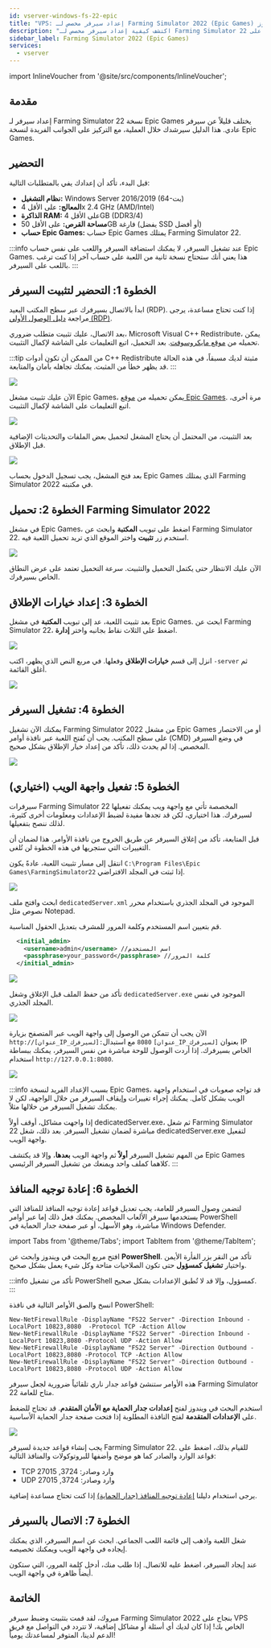 ```yaml
---
id: vserver-windows-fs-22-epic
title: "VPS: إعداد سيرفر مخصص لـ Farming Simulator 2022 (Epic Games) على ويندوز"
description: "اكتشف كيفية إعداد سيرفر مخصص لـ Farming Simulator 22 على Epic Games لتحسين تجربة اللعب والاستضافة → تعلّم المزيد الآن"
sidebar_label: Farming Simulator 2022 (Epic Games)
services:
  - vserver
---
```


import InlineVoucher from '@site/src/components/InlineVoucher';

## مقدمة
إعداد سيرفر لـ Farming Simulator 22 نسخة Epic Games يختلف قليلاً عن سيرفر عادي. هذا الدليل سيرشدك خلال العملية، مع التركيز على الجوانب الفريدة لنسخة Epic Games.
<InlineVoucher />

## التحضير

قبل البدء، تأكد أن إعدادك يفي بالمتطلبات التالية:
- **نظام التشغيل:** Windows Server 2016/2019 (64-بت)
- **المعالج:** على الأقل 4x 2.4 GHz (AMD/Intel)
- **الذاكرة RAM:** على الأقل 4GB (DDR3/4)
- **مساحة القرص:** على الأقل 50GB فارغة (يفضل SSD أو أفضل)
- **حساب Epic Games:** حساب Epic Games يمتلك Farming Simulator 22.

:::info
عند تشغيل السيرفر، لا يمكنك استضافة السيرفر واللعب على نفس حساب Epic Games. هذا يعني أنك ستحتاج نسخة ثانية من اللعبة على حساب آخر إذا كنت ترغب باللعب على السيرفر.
:::

## الخطوة 1: التحضير لتثبيت السيرفر
ابدأ بالاتصال بسيرفرك عبر سطح المكتب البعيد (RDP). إذا كنت تحتاج مساعدة، يرجى مراجعة [دليل الوصول الأولي (RDP)](vserver-windows-userdp.md).

بعد الاتصال، عليك تثبيت متطلب ضروري، Microsoft Visual C++ Redistribute، يمكن تحميله من [موقع مايكروسوفت](https://learn.microsoft.com/en-US/cpp/windows/latest-supported-vc-redist?view=msvc-170). بعد التحميل، اتبع التعليمات على الشاشة لإكمال التثبيت.

:::tip
من الممكن أن تكون أدوات C++ Redistribute مثبتة لديك مسبقاً، في هذه الحالة قد يظهر خطأ من المثبت. يمكنك تجاهله بأمان والمتابعة.
:::

![](https://screensaver01.zap-hosting.com/index.php/s/9kjW9QdoWtwRAbW/preview.png)

الآن عليك تثبيت مشغل Epic Games، يمكن تحميله من [موقع Epic Games](https://store.epicgames.com/en-US/download). مرة أخرى، اتبع التعليمات على الشاشة لإكمال التثبيت.

![](https://screensaver01.zap-hosting.com/index.php/s/msGyRYr5cxoSti5/preview.png)

بعد التثبيت، من المحتمل أن يحتاج المشغل لتحميل بعض الملفات والتحديثات الإضافية قبل الإطلاق.

![](https://screensaver01.zap-hosting.com/index.php/s/Bzya5Tzj8sY7RY2/preview)

بعد فتح المشغل، يجب تسجيل الدخول بحساب Epic Games الذي يمتلك Farming Simulator 2022 في مكتبته.

## الخطوة 2: تحميل Farming Simulator 2022

في مشغل Epic Games، اضغط على تبويب **المكتبة** وابحث عن Farming Simulator 22. استخدم زر **تثبيت** واختر الموقع الذي تريد تحميل اللعبة فيه.

![](https://screensaver01.zap-hosting.com/index.php/s/s9SxMgLtQHtwTPQ/preview)

الآن عليك الانتظار حتى يكتمل التحميل والتثبيت. سرعة التحميل تعتمد على عرض النطاق الخاص بسيرفرك.

## الخطوة 3: إعداد خيارات الإطلاق

بعد تثبيت اللعبة، عد إلى تبويب **المكتبة** في مشغل Epic Games. ابحث عن Farming Simulator 22، اضغط على الثلاث نقاط بجانبه واختر **إدارة**.

![](https://screensaver01.zap-hosting.com/index.php/s/t63G5XzxwpaLje9/preview)

انزل إلى قسم **خيارات الإطلاق** وفعلها. في مربع النص الذي يظهر، اكتب `-server` ثم أغلق القائمة.

![](https://screensaver01.zap-hosting.com/index.php/s/HLAXkbdpanAFfbS/preview)

## الخطوة 4: تشغيل السيرفر

يمكنك الآن تشغيل Farming Simulator 2022 من مشغل Epic Games أو من الاختصار على سطح المكتب. يجب أن تُفتح اللعبة عبر نافذة أوامر (CMD) في وضع السيرفر المخصص. إذا لم يحدث ذلك، تأكد من إعداد خيار الإطلاق بشكل صحيح.

![](https://screensaver01.zap-hosting.com/index.php/s/Bf5LX72LWNwSFib/preview)

## الخطوة 5: تفعيل واجهة الويب (اختياري)

سيرفرات Farming Simulator 22 المخصصة تأتي مع واجهة ويب يمكنك تفعيلها لسيرفرك. هذا اختياري، لكن قد تجدها مفيدة لضبط الإعدادات ومعلومات أخرى كثيرة، لذلك ننصح بتفعيلها.

قبل المتابعة، تأكد من إغلاق السيرفر عن طريق الخروج من نافذة الأوامر. هذا لضمان أن التغييرات التي ستجريها في هذه الخطوة لن تُلغى.

انتقل إلى مسار تثبيت اللعبة، عادةً يكون `C:\Program Files\Epic Games\FarmingSimulator22` إذا ثبتت في المجلد الافتراضي.

![](https://screensaver01.zap-hosting.com/index.php/s/yoqHoDAFZFkP2Ps/preview)

ابحث وافتح ملف `dedicatedServer.xml` الموجود في المجلد الجذري باستخدام محرر نصوص مثل Notepad.

قم بتعيين اسم المستخدم وكلمة المرور للمشرف بتعديل الحقول المناسبة.
```xml
  <initial_admin>
    <username>admin</username> //اسم المستخدم
    <passphrase>your_password</passphrase> //كلمة المرور
  </initial_admin>
```

![](https://screensaver01.zap-hosting.com/index.php/s/gks4Pswpyc3Wcix/preview)

تأكد من حفظ الملف قبل الإغلاق وشغل `dedicatedServer.exe` الموجود في نفس المجلد الجذري.

![](https://screensaver01.zap-hosting.com/index.php/s/KjNeS5E8BLEgnnH/preview)

الآن يجب أن تتمكن من الوصول إلى واجهة الويب عبر المتصفح بزيارة `http://[عنوان_IP_لسيرفرك]:8080` مع استبدال `[عنوان_IP_لسيرفرك]` بعنوان IP الخاص بسيرفرك. إذا أردت الوصول للوحة مباشرة من نفس السيرفر، يمكنك ببساطة استخدام `http://127.0.0.1:8080`.

![](https://screensaver01.zap-hosting.com/index.php/s/n96fcAxyxBnfjyL/preview)

:::info
بسبب الإعداد الفريد لنسخة Epic Games، قد تواجه صعوبات في استخدام واجهة الويب بشكل كامل. يمكنك إجراء تغييرات وإيقاف السيرفر من خلال الواجهة، لكن لا يمكنك تشغيل السيرفر من خلالها مثلاً.

إذا واجهت مشاكل، أوقف أولاً dedicatedServer.exe، ثم شغل Farming Simulator 22 مباشرة لضمان تشغيل السيرفر. بعد ذلك، شغل dedicatedServer.exe لتفعيل واجهة الويب.

من المهم تشغيل السيرفر **أولاً** ثم واجهة الويب **بعدها**، وإلا قد يكتشف Epic Games كلاهما كملف واحد ويمنعك من تشغيل السيرفر الرئيسي.
:::

## الخطوة 6: إعادة توجيه المنافذ

لتضمن وصول السيرفر للعامة، يجب تعديل قواعد إعادة توجيه المنافذ للمنافذ التي يستخدمها سيرفر الألعاب المخصص. يمكنك فعل ذلك إما عبر أوامر PowerShell مباشرة، وهو الأسهل، أو عبر صفحة جدار الحماية في Windows Defender.

import Tabs from '@theme/Tabs';
import TabItem from '@theme/TabItem';

<Tabs>
<TabItem value="powershell" label="عبر PowerShell" default>

افتح مربع البحث في ويندوز وابحث عن **PowerShell**. تأكد من النقر بزر الفأرة الأيمن واختيار **تشغيل كمسؤول** حتى تكون الصلاحيات متاحة وكل شيء يعمل بشكل صحيح.

:::info
تأكد من تشغيل PowerShell كمسؤول، وإلا قد لا تُطبق الإعدادات بشكل صحيح.
:::

انسخ والصق الأوامر التالية في نافذة PowerShell:
```
New-NetFirewallRule -DisplayName "FS22 Server" -Direction Inbound -LocalPort 10823,8080  -Protocol TCP -Action Allow
New-NetFirewallRule -DisplayName "FS22 Server" -Direction Inbound -LocalPort 10823,8080 -Protocol UDP -Action Allow
New-NetFirewallRule -DisplayName "FS22 Server" -Direction Outbound -LocalPort 10823,8080 -Protocol TCP -Action Allow
New-NetFirewallRule -DisplayName "FS22 Server" -Direction Outbound -LocalPort 10823,8080 -Protocol UDP -Action Allow
```

هذه الأوامر ستنشئ قواعد جدار ناري تلقائياً ضرورية لجعل سيرفر Farming Simulator 22 متاح للعامة.

</TabItem>

<TabItem value="windefender" label="عبر Windows Defender">

استخدم البحث في ويندوز لفتح **إعدادات جدار الحماية مع الأمان المتقدم**. قد تحتاج للضغط على **الإعدادات المتقدمة** لفتح النافذة المطلوبة إذا فتحت صفحة جدار الحماية الأساسية.

![](https://github.com/zaphosting/docs/assets/42719082/5fb9f943-7e51-4d8f-9df4-2f5ff60857d3)

يجب إنشاء قواعد جديدة لسيرفر Farming Simulator 22. للقيام بذلك، اضغط على قواعد الوارد والصادر كما هو موضح وأضفها للبروتوكولات والمنافذ التالية:
- TCP وارد وصادر: 3724, 27015
- UDP وارد وصادر: 3724, 27015

يرجى استخدام دليلنا [إعادة توجيه المنافذ (جدار الحماية)](vserver-windows-port.md) إذا كنت تحتاج مساعدة إضافية.

</TabItem>
</Tabs>

## الخطوة 7: الاتصال بالسيرفر
شغل اللعبة واذهب إلى قائمة اللعب الجماعي. ابحث عن اسم السيرفر، الذي يمكنك إيجاده في واجهة الويب ويمكنك تخصيصه.

عند إيجاد السيرفر، اضغط عليه للاتصال. إذا طلب منك، أدخل كلمة المرور، التي ستكون أيضاً ظاهرة في واجهة الويب.

## الخاتمة

مبروك، لقد قمت بتثبيت وضبط سيرفر Farming Simulator 2022 بنجاح على VPS الخاص بك! إذا كان لديك أي أسئلة أو مشاكل إضافية، لا تتردد في التواصل مع فريق الدعم لدينا، المتوفر لمساعدتك يومياً!

<InlineVoucher />